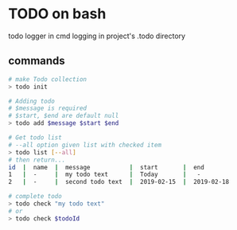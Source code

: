 # TODO on bash

todo logger in cmd
logging in project's .todo directory

## commands
``` bash
# make Todo collection
> todo init

# Adding todo
# $message is required
# $start, $end are default null
> todo add $message $start $end

# Get todo list
# --all option given list with checked item
> todo list [--all]
# then return...
id  |  name  |  message           |  start       |  end
1   |  -     |  my todo text      |  Today       |   -
2   |  -     |  second todo text  |  2019-02-15  |  2019-02-18

# complete todo
> todo check "my todo text"
# or
> todo check $todoId
```
